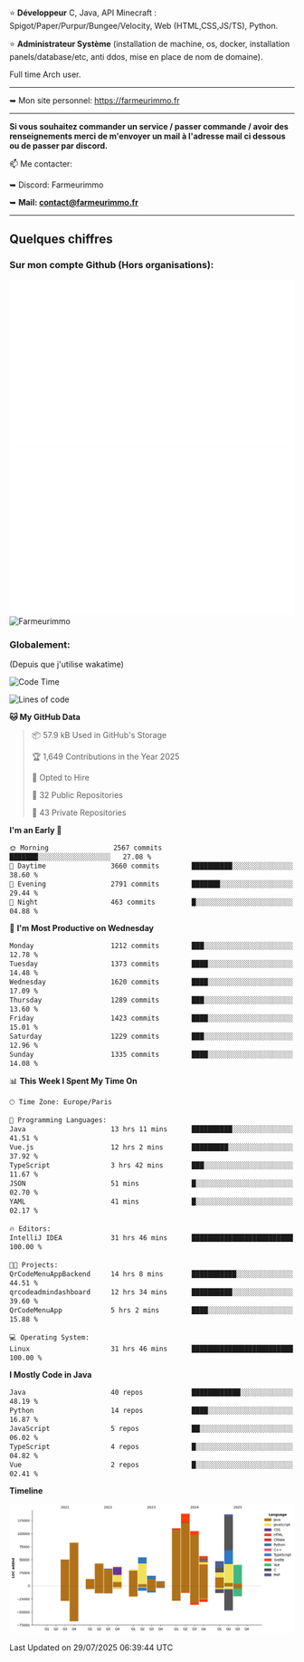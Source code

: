 ⭐ **Développeur** C, Java, API Minecraft : Spigot/Paper/Purpur/Bungee/Velocity, Web (HTML,CSS,JS/TS), Python.

⭐ **Administrateur Système** (installation de machine, os, docker, installation panels/database/etc, anti ddos, mise en place de nom de domaine).

Full time Arch user.

---

➥ Mon site personnel: https://farmeurimmo.fr

---

**Si vous souhaitez commander un service / passer commande / avoir des renseignements merci de m'envoyer un mail à l'adresse mail ci dessous ou de passer par discord.**

📫 Me contacter:
 
   ➥ Discord: Farmeurimmo
   
   ➥ **Mail: contact@farmeurimmo.fr**

---
## Quelques chiffres

### Sur mon compte Github (Hors organisations):

<a href="https://github.com/Farmeurimmo/github-stats">
<img src="https://github.com/Farmeurimmo/github-stats/blob/master/generated/overview.svg#gh-dark-mode-only" />
<img src="https://github.com/Farmeurimmo/github-stats/blob/master/generated/languages.svg#gh-dark-mode-only" />
</a>

<img src="https://komarev.com/ghpvc/?username=Farmeurimmo" alt="Farmeurimmo" />

### Globalement:

(Depuis que j'utilise wakatime)
<!--START_SECTION:waka-->
![Code Time](http://img.shields.io/badge/Code%20Time-2%2C271%20hrs%2040%20mins-blue)

![Lines of code](https://img.shields.io/badge/From%20Hello%20World%20I%27ve%20Written-1.0%20million%20lines%20of%20code-blue)

**🐱 My GitHub Data** 

> 📦 57.9 kB Used in GitHub's Storage 
 > 
> 🏆 1,649 Contributions in the Year 2025
 > 
> 💼 Opted to Hire
 > 
> 📜 32 Public Repositories 
 > 
> 🔑 43 Private Repositories 
 > 
**I'm an Early 🐤** 

```text
🌞 Morning                2567 commits        ███████░░░░░░░░░░░░░░░░░░   27.08 % 
🌆 Daytime                3660 commits        ██████████░░░░░░░░░░░░░░░   38.60 % 
🌃 Evening                2791 commits        ███████░░░░░░░░░░░░░░░░░░   29.44 % 
🌙 Night                  463 commits         █░░░░░░░░░░░░░░░░░░░░░░░░   04.88 % 
```
📅 **I'm Most Productive on Wednesday** 

```text
Monday                   1212 commits        ███░░░░░░░░░░░░░░░░░░░░░░   12.78 % 
Tuesday                  1373 commits        ████░░░░░░░░░░░░░░░░░░░░░   14.48 % 
Wednesday                1620 commits        ████░░░░░░░░░░░░░░░░░░░░░   17.09 % 
Thursday                 1289 commits        ███░░░░░░░░░░░░░░░░░░░░░░   13.60 % 
Friday                   1423 commits        ████░░░░░░░░░░░░░░░░░░░░░   15.01 % 
Saturday                 1229 commits        ███░░░░░░░░░░░░░░░░░░░░░░   12.96 % 
Sunday                   1335 commits        ████░░░░░░░░░░░░░░░░░░░░░   14.08 % 
```


📊 **This Week I Spent My Time On** 

```text
🕑︎ Time Zone: Europe/Paris

💬 Programming Languages: 
Java                     13 hrs 11 mins      ██████████░░░░░░░░░░░░░░░   41.51 % 
Vue.js                   12 hrs 2 mins       █████████░░░░░░░░░░░░░░░░   37.92 % 
TypeScript               3 hrs 42 mins       ███░░░░░░░░░░░░░░░░░░░░░░   11.67 % 
JSON                     51 mins             █░░░░░░░░░░░░░░░░░░░░░░░░   02.70 % 
YAML                     41 mins             █░░░░░░░░░░░░░░░░░░░░░░░░   02.17 % 

🔥 Editors: 
IntelliJ IDEA            31 hrs 46 mins      █████████████████████████   100.00 % 

🐱‍💻 Projects: 
QrCodeMenuAppBackend     14 hrs 8 mins       ███████████░░░░░░░░░░░░░░   44.51 % 
qrcodeadmindashboard     12 hrs 34 mins      ██████████░░░░░░░░░░░░░░░   39.60 % 
QrCodeMenuApp            5 hrs 2 mins        ████░░░░░░░░░░░░░░░░░░░░░   15.88 % 

💻 Operating System: 
Linux                    31 hrs 46 mins      █████████████████████████   100.00 % 
```

**I Mostly Code in Java** 

```text
Java                     40 repos            ████████████░░░░░░░░░░░░░   48.19 % 
Python                   14 repos            ████░░░░░░░░░░░░░░░░░░░░░   16.87 % 
JavaScript               5 repos             ██░░░░░░░░░░░░░░░░░░░░░░░   06.02 % 
TypeScript               4 repos             █░░░░░░░░░░░░░░░░░░░░░░░░   04.82 % 
Vue                      2 repos             █░░░░░░░░░░░░░░░░░░░░░░░░   02.41 % 
```



**Timeline**

![Lines of Code chart](https://raw.githubusercontent.com/Farmeurimmo/Farmeurimmo/main/assets/bar_graph.png)


 Last Updated on 29/07/2025 06:39:44 UTC
<!--END_SECTION:waka-->

